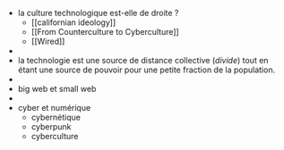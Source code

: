- la culture technologique est-elle de droite ?
	- [[californian ideology]]
	- [[From Counterculture to Cyberculture]]
	- [[Wired]]
-
- la technologie est une source de distance collective (*divide*) tout en étant une source de pouvoir pour une petite fraction de la population.
-
- big web et small web
-
- cyber et numérique
	- cybernétique
	- cyberpunk
	- cyberculture